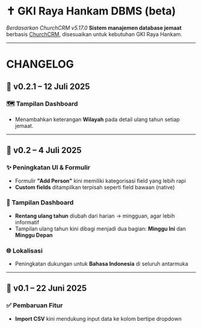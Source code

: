 # ✝️ GKI Raya Hankam DBMS (beta)
_Berdasarkan ChurchCRM v5.17.0_
**Sistem manajemen database jemaat** berbasis [ChurchCRM](https://github.com/ChurchCRM/ChurchCRM), disesuaikan untuk kebutuhan GKI Raya Hankam.

---

# CHANGELOG
## 🔖 v0.2.1 – 12 Juli 2025

### 🗺️ Tampilan Dashboard
- Menambahkan keterangan **Wilayah** pada detail ulang tahun setiap jemaat.

---

## 🔖 v0.2 – 4 Juli 2025

### ✨ Peningkatan UI & Formulir
- Formulir **"Add Person"** kini memiliki kategorisasi field yang lebih rapi
- **Custom fields** ditampilkan terpisah seperti field bawaan (native)

### 🎂 Tampilan Dashboard
- **Rentang ulang tahun** diubah dari harian → mingguan, agar lebih informatif
- Tampilan ulang tahun kini dibagi menjadi dua bagian: **Minggu Ini** dan **Minggu Depan**

### 🌐 Lokalisasi
- Peningkatan dukungan untuk **Bahasa Indonesia** di seluruh antarmuka

---

## 🔖 v0.1 – 22 Juni 2025

### ✅ Pembaruan Fitur
- **Import CSV** kini mendukung input data ke kolom bertipe dropdown